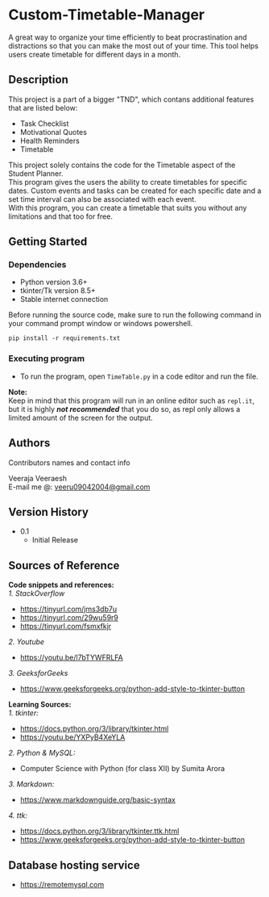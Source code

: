 # Custom-Timetable-Manager

A great way to organize your time efficiently to beat procrastination and distractions so that you can make the most out of your time.
This tool helps users create timetable for different days in a month.

## Description

This project is a part of a bigger "TND", which contans additional features that are listed below: <br>
* Task Checklist
* Motivational Quotes
* Health Reminders
* Timetable

This project solely contains the code for the Timetable aspect of the Student Planner.<br>
This program gives the users the ability to create timetables for specific dates. Custom events and tasks can be created for each specific date and a set time interval can also be associated with each event.<br>
With this program, you can create a timetable that suits you without any limitations and that too for free.

## Getting Started

### Dependencies

* Python version 3.6+ 
* tkinter/Tk version 8.5+ 
* Stable internet connection

Before running the source code, make sure to run the following command in your command prompt window or windows powershell.

`pip install -r requirements.txt`

### Executing program

* To run the program, open `TimeTable.py` in a code editor and run the file.  

__Note:__  
Keep in mind that this program will run in an online editor such as `repl.it`, but it is highly *__not recommended__* that you do so, as repl only allows a limited amount of the screen for the output.

## Authors

Contributors names and contact info

Veeraja Veeraesh   
E-mail me @: veeru09042004@gmail.com

## Version History

* 0.1
    * Initial Release

## Sources of Reference

__Code snippets and references:__  
_1. StackOverflow_  
* https://tinyurl.com/jms3db7u
* https://tinyurl.com/29wu59r9
* https://tinyurl.com/fsmxfkjr

_2. Youtube_  
* https://youtu.be/l7bTYWFRLFA  

_3. GeeksforGeeks_  
* https://www.geeksforgeeks.org/python-add-style-to-tkinter-button

__Learning Sources:__  
_1. tkinter:_  
* https://docs.python.org/3/library/tkinter.html
* https://youtu.be/YXPyB4XeYLA  

_2. Python & MySQL:_  
* Computer Science with Python (for class XII) by Sumita Arora

_3. Markdown:_  
* https://www.markdownguide.org/basic-syntax  

_4. ttk:_  
* https://docs.python.org/3/library/tkinter.ttk.html  
* https://www.geeksforgeeks.org/python-add-style-to-tkinter-button



## Database hosting service
* https://remotemysql.com
